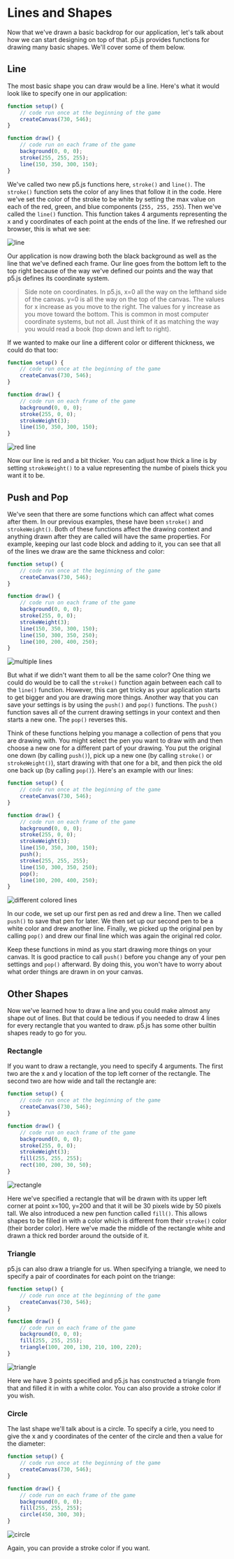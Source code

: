 # Lines and Shapes

Now that we've drawn a basic backdrop for our application, let's talk about how
we can start designing on top of that. p5.js provides functions for drawing many
basic shapes. We'll cover some of them below.

## Line

The most basic shape you can draw would be a line. Here's what it would look like
to specify one in our application:

```javascript
function setup() {
    // code run once at the beginning of the game
    createCanvas(730, 546);
}

function draw() {
    // code run on each frame of the game
    background(0, 0, 0);
    stroke(255, 255, 255);
    line(150, 350, 300, 150);
}
```

We've called two new p5.js functions here, `stroke()` and `line()`. The `stroke()`
function sets the color of any lines that follow it in the code. Here we've set
the color of the stroke to be white by setting the max value on each of the red,
green, and blue components (`255, 255, 255`). Then we've called the `line()` function.
This function takes 4 arguments representing the x and y coordinates of each point
at the ends of the line. If we refreshed our browser, this is what we see:

![line](images/line.png)

Our application is now drawing both the black background as well as the line that
we've defined each frame. Our line goes from the bottom left to the top right because
of the way we've defined our points and the way that p5.js defines its coordinate
system.

> Side note on coordinates. In p5.js, x=0 all the way on the lefthand side of the
  canvas. y=0 is all the way on the top of the canvas. The values for x increase
  as you move to the right. The values for y increase as you move toward the bottom.
  This is common in most computer coordinate systems, but not all. Just think of
  it as matching the way you would read a book (top down and left to right).

If we wanted to make our line a different color or different thickness, we could
do that too:

```javascript
function setup() {
    // code run once at the beginning of the game
    createCanvas(730, 546);
}

function draw() {
    // code run on each frame of the game
    background(0, 0, 0);
    stroke(255, 0, 0);
    strokeWeight(3);
    line(150, 350, 300, 150);
}
```

![red line](images/line_red.png)

Now our line is red and a bit thicker. You can adjust how thick a line is by
setting `strokeWeight()` to a value representing the numbe of pixels thick you
want it to be.

## Push and Pop

We've seen that there are some functions which can affect what comes after them.
In our previous examples, these have been `stroke()` and `strokeWeight()`. Both
of these functions affect the drawing context and anything drawn after they are
called will have the same properties. For example, keeping our last code block and
adding to it, you can see that all of the lines we draw are the same thickness and
color:

```javascript
function setup() {
    // code run once at the beginning of the game
    createCanvas(730, 546);
}

function draw() {
    // code run on each frame of the game
    background(0, 0, 0);
    stroke(255, 0, 0);
    strokeWeight(3);
    line(150, 350, 300, 150);
    line(150, 300, 350, 250);
    line(100, 200, 400, 250);
}
```

![multiple lines](images/lines.png)

But what if we didn't want them to all be the same color? One thing we could do
would be to call the `stroke()` function again between each call to the `line()`
function. However, this can get tricky as your application starts to get bigger
and you are drawing more things. Another way that you can save your settings is
by using the `push()` and `pop()` functions. The `push()` function saves all of
the current drawing settings in your context and then starts a new one. The `pop()`
reverses this.

Think of these functions helping you manage a collection of pens that you are
drawing with. You might select the pen you want to draw with and then choose a
new one for a different part of your drawing. You put the original one down (by
calling `push()`), pick up a new one (by calling `stroke()` or `strokeWeight()`),
start drawing with that one for a bit, and then pick the old one back up (by
calling `pop()`). Here's an example with our lines:

```javascript
function setup() {
    // code run once at the beginning of the game
    createCanvas(730, 546);
}

function draw() {
    // code run on each frame of the game
    background(0, 0, 0);
    stroke(255, 0, 0);
    strokeWeight(3);
    line(150, 350, 300, 150);
    push();
    stroke(255, 255, 255);
    line(150, 300, 350, 250);
    pop();
    line(100, 200, 400, 250);
}
```

![different colored lines](images/line_context.png)

In our code, we set up our first pen as red and drew a line. Then we called `push()`
to save that pen for later. We then set up our second pen to be a white color and
drew another line. Finally, we picked up the original pen by calling `pop()` and
drew our final line which was again the original red color.

Keep these functions in mind as you start drawing more things on your canvas. It
is good practice to call `push()` before you change any of your pen settings and
`pop()` afterward. By doing this, you won't have to worry about what order things
are drawn in on your canvas.

## Other Shapes

Now we've learned how to draw a line and you could make almost any shape out of
lines. But that could be tedious if you needed to draw 4 lines for every rectangle
that you wanted to draw. p5.js has some other builtin shapes ready to go for you.

### Rectangle

If you want to draw a rectangle, you need to specify 4 arguments. The first two
are the x and y location of the top left corner of the rectangle. The second two
are how wide and tall the rectangle are:

```javascript
function setup() {
    // code run once at the beginning of the game
    createCanvas(730, 546);
}

function draw() {
    // code run on each frame of the game
    background(0, 0, 0);
    stroke(255, 0, 0);
    strokeWeight(3);
    fill(255, 255, 255);
    rect(100, 200, 30, 50);
}
```

![rectangle](images/rectangle.png)

Here we've specified a rectangle that will be drawn with its upper left corner at
point x=100, y=200 and that it will be 30 pixels wide by 50 pixels tall. We also
introduced a new pen function called `fill()`. This allows shapes to be filled in
with a color which is different from their `stroke()` color (their border color).
Here we've made the middle of the rectangle white and drawn a thick red border
around the outside of it.

### Triangle

p5.js can also draw a triangle for us. When specifying a triangle, we need to
specify a pair of coordinates for each point on the triange:

```javascript
function setup() {
    // code run once at the beginning of the game
    createCanvas(730, 546);
}

function draw() {
    // code run on each frame of the game
    background(0, 0, 0);
    fill(255, 255, 255);
    triangle(100, 200, 130, 210, 100, 220);
}
```

![triangle](images/triangle.png)

Here we have 3 points specified and p5.js has constructed a triangle from that and
filled it in with a white color. You can also provide a stroke color if you wish.

### Circle

The last shape we'll talk about is a circle. To specify a cirle, you need to give
the x and y coordinates of the center of the circle and then a value for the diameter:

```javascript
function setup() {
    // code run once at the beginning of the game
    createCanvas(730, 546);
}

function draw() {
    // code run on each frame of the game
    background(0, 0, 0);
    fill(255, 255, 255);
    circle(450, 300, 30);
}
```

![circle](images/circle.png)

Again, you can provide a stroke color if you want.
